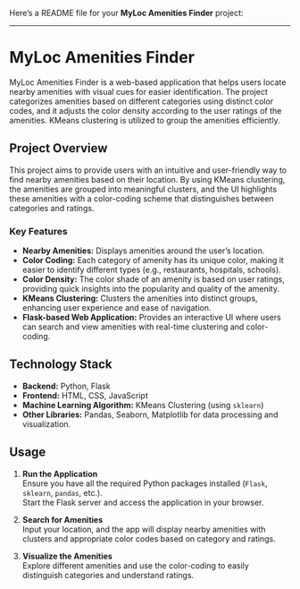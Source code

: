 Here’s a README file for your **MyLoc Amenities Finder** project:

---

# MyLoc Amenities Finder

MyLoc Amenities Finder is a web-based application that helps users locate nearby amenities with visual cues for easier identification. The project categorizes amenities based on different categories using distinct color codes, and it adjusts the color density according to the user ratings of the amenities. KMeans clustering is utilized to group the amenities efficiently.

## Project Overview

This project aims to provide users with an intuitive and user-friendly way to find nearby amenities based on their location. By using KMeans clustering, the amenities are grouped into meaningful clusters, and the UI highlights these amenities with a color-coding scheme that distinguishes between categories and ratings.

### Key Features
- **Nearby Amenities:** Displays amenities around the user’s location.
- **Color Coding:** Each category of amenity has its unique color, making it easier to identify different types (e.g., restaurants, hospitals, schools).
- **Color Density:** The color shade of an amenity is based on user ratings, providing quick insights into the popularity and quality of the amenity.
- **KMeans Clustering:** Clusters the amenities into distinct groups, enhancing user experience and ease of navigation.
- **Flask-based Web Application:** Provides an interactive UI where users can search and view amenities with real-time clustering and color-coding.

## Technology Stack
- **Backend:** Python, Flask
- **Frontend:** HTML, CSS, JavaScript
- **Machine Learning Algorithm:** KMeans Clustering (using `sklearn`)
- **Other Libraries:** Pandas, Seaborn, Matplotlib for data processing and visualization.

## Usage

1. **Run the Application**  
   Ensure you have all the required Python packages installed (`Flask`, `sklearn`, `pandas`, etc.).  
   Start the Flask server and access the application in your browser.

2. **Search for Amenities**  
   Input your location, and the app will display nearby amenities with clusters and appropriate color codes based on category and ratings.

3. **Visualize the Amenities**  
   Explore different amenities and use the color-coding to easily distinguish categories and understand ratings.
